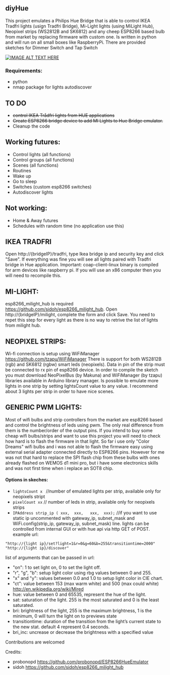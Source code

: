 ## diyHue
This project emulates a Philips Hue Bridge that is able to control IKEA Tradfri lights (usign Tradfri Bridge), Mi-Light lights (using MiLight Hub), Neopixel strips (WS2812B and SK6812) and any cheep ESP8266 based bulb from market by replacing firmware with custom one. Is written in python and will run on all small boxes like RaspberryPi. There are provided sketches for Dimmer Switch and Tap Switch  

[![IMAGE ALT TEXT HERE](https://img.youtube.com/vi/c6MsG3oIehY/0.jpg)](https://www.youtube.com/watch?v=c6MsG3oIehY)


### Requirements:
 - python
 - nmap package for lights autodiscover

## TO DO
 - ~~control IKEA Trådfri lights from HUE applications~~
 - ~~Create ESP8266 bridge device to add MI Lights to Hue Bridge emulator.~~
 - Cleanup the code
 
## Working futures:
  - Control lights (all functions)
  - Control groups (all functions)
  - Scenes (all functions)
  - Routines
  - Wake up
  - Go to sleep
  - Switches (custom esp8266 switches)
  - Autodiscover lights

## Not working:
  - Home & Away futures
  - Schedules with random time (no application use this)
  

## IKEA TRADFRI
Open http://{bridgeIP}/tradfri, type Ikea bridge ip and security key and click "Save". If everything was fine you will see all lights paired with Tradfri bridge in Hue application.
Important: coap-client-linux binary is compiled for arm devices like raspberry pi. If you will use an x86 computer then you will need to recompile this.

## MI-LIGHT:
esp8266_milight_hub is required https://github.com/sidoh/esp8266_milight_hub.
Open http://{bridgeIP}/milight, complete the form and click Save. You need to repet this step for every light as there is no way to retrive the list of lights from milight hub. 

## NEOPIXEL STRIPS:
Wi-fi connection is setup using WiFiManager https://github.com/tzapu/WiFiManager
There is support for both WS2812B (rgb) and SK6812 (rgbw) smart leds (neopixels). Data in pin of the strip must be connected to rx pin of esp8266 device. In order to compile the sketch you must download NeoPixelBus (by Makuna) and WiFiManager (by tzapu) libraries available in Arduino library manager. Is possible to emulate more lights in one strip by setting lightsCount value to any value. I recommend about 3 lights per strip in order to have nice scenes.

## GENERIC PWM LIGHTS:

Most of wifi bulbs and strip controllers from the market are esp8266 based and control the brightness of leds using pwm. The only real difference from them is the number/order of the output pins. If you intend to buy some cheap wifi bulbs/strips and want to use this project you will need to check how hard is to flash the firmware in that light. So far i use only "Color Dreams" wifi bulbs and i was not able to flash the firmware easy using external serial adapter connected directly to ESP8266 pins. However for me was not that hard to replace the SPI flash chip from these bulbs with ones already flashed on WEMOS d1 mini pro, but i have some electronics skills and was not first time when i replace an SOT8 chip.

#### Options in skeches:
 - ```lightsCount x ``` //number of emulated lights per strip, available only for neopixels stript
 - ```pixelCount xx``` // number of leds in strip, available only for neopixels strips
 - ```IPAddress strip_ip ( xxx,  xxx,   xxx,  xxx);``` //if you want to use static ip uncommented with gateway_ip, subnet_mask and WiFi.config(strip_ip, gateway_ip, subnet_mask) line.
lights can be controlled from internal GUI or with hue api via http GET of POST. example url:  
```
"http://{light ip}/set?light=1&r=0&g=60&b=255&transitiontime=2000"
"http://{light ip}/discover"
```
list of arguments that can be passed in url:
  - "on": 1 to set light on, 0 to set the light off.
  - "r", "g", "b": setup light color using rbg values between 0 and 255.
  - "x" and "y": values between 0.0 and 1.0 to setup light color in CIE chart.
  - "ct": value between 153 (max warm white) and 500 (max could white) http://en.wikipedia.org/wiki/Mired
  - hue: value between 0 and 65535, represent the hue of the light.
  - sat: saturation of the light. 255 is the most saturated and 0 is the least saturated.
  - bri: brightness of the light, 255 is the maximum brightness, 1 is the minimum, 0 will turn the light on to previews state
  - transitiontime: duration of the transition from the light’s current state to the new stat. default 4 represent 0.4 seconds.
  - bri_inc: uncrease or decrease the brightness with a specified value

Contributions are welcomed  

Credits: 
  - probonopd https://github.com/probonopd/ESP8266HueEmulator
  - sidoh https://github.com/sidoh/esp8266_milight_hub

